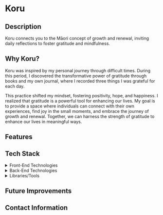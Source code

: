 # Koru

## Description

Koru connects you to the Māori concept of growth and renewal, inviting daily reflections to foster gratitude and mindfulness.

## Why Koru?

Koru was inspired by my personal journey through difficult times. During this period, I discovered the transformative power of gratitude through books and my own journal, where I recorded three things I was grateful for each day.

This practice shifted my mindset, fostering positivity, hope, and happiness. I realized that gratitude is a powerful tool for enhancing our lives. My goal is to provide a space where individuals can connect with their own experiences, find joy in the small moments, and embrace the journey of growth and renewal. Together, we can harness the strength of gratitude to enhance our lives in meaningful ways.



## Features

## Tech Stack

<details>
    <summary>
        Front-End Technologies
    </summary>
    <ul>
        <li>
            <p>HTML</p>
        </li>
        <li>
            <p>CSS</p>
        </li>
        <li>
            <p>Tailwind CSS</p>
        </li>
        <li>
            <p>Next.js</p>
        </li>
        <li>
            <p>TypeScript</p>
        </li>
        <li>
            <p>Firebase</p>
        </li>
    </ul>
</details>

<details>
    <summary>
        Back-End Technologies
    </summary>
    <ul>
        <li>
            <p>
                TypeScript
            </p>
        </li>
        <li>
            <p>
                Node.js
            </p>
        </li>
        <li>
            <p>
                Express.js
            </p>
        </li>
        <li>
            <p>
                Knex.js
            </p>
        </li>
        <li>
            <p>
                MySQL
            </p>
        </li>
    </ul>
</details>

<details>
    <summary>
        Libraries/Tools
    </summary>
    <ul>
        <li>
            <p>
                Material UI
            </p>
        </li>
        <li>
            <p>
                shadcn/ui
            </p>
        </li>
    </ul>
</details>

## Future Improvements

## Contact Information